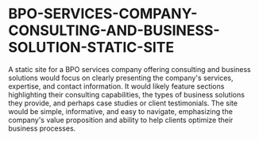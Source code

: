 # BPO-SERVICES-COMPANY-CONSULTING-AND-BUSINESS-SOLUTION-STATIC-SITE

A static site for a BPO services company offering consulting and business solutions would focus on clearly presenting the company's services, expertise, and contact information. It would likely feature sections highlighting their consulting capabilities, the types of business solutions they provide, and perhaps case studies or client testimonials. The site would be simple, informative, and easy to navigate, emphasizing the company's value proposition and ability to help clients optimize their business processes.
